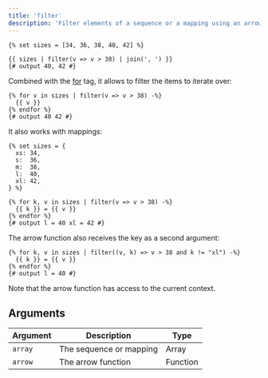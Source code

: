 ```yaml
---
title: 'filter'
description: 'Filter elements of a sequence or a mapping using an arrow function.'
---
```


```canvas
{% set sizes = [34, 36, 38, 40, 42] %}

{{ sizes | filter(v => v > 38) | join(', ') }}
{# output 40, 42 #}
```

Combined with the [for](/docs/canvas/tags/for) tag, it allows to filter the items to iterate over:

```canvas
{% for v in sizes | filter(v => v > 38) -%}
  {{ v }}
{% endfor %}
{# output 40 42 #}
```

It also works with mappings:

```canvas
{% set sizes = {
  xs: 34,
  s:  36,
  m:  38,
  l:  40,
  xl: 42,
} %}

{% for k, v in sizes | filter(v => v > 38) -%}
  {{ k }} = {{ v }}
{% endfor %}
{# output l = 40 xl = 42 #}
```

The arrow function also receives the key as a second argument:

```canvas
{% for k, v in sizes | filter((v, k) => v > 38 and k != "xl") -%}
  {{ k }} = {{ v }}
{% endfor %}
{# output l = 40 #}
```

Note that the arrow function has access to the current context.

## Arguments

| Argument | Description             | Type     |
| -------- | ----------------------- | -------- |
| `array`  | The sequence or mapping | Array    |
| `arrow`  | The arrow function      | Function |
